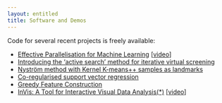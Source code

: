 ```yaml
---
layout: entitled
title: Software and Demos
---
```


Code for several recent projects is freely available:
 -   [Effective Parallelisation for Machine Learning](https://bitbucket.org/Michael_Kamp/radonmachine)  [[video](https://www.youtube.com/watch?v=IzaHpwf2FGY)]
 -   [Introducing the ‘active search’ method for iterative virtual screening](https://github.com/rmgarnett/active_virtual_screening)
 -   [Nyström method with Kernel K-means++ samples as landmarks](https://bitbucket.org/doglic/nystroem)
 -   [Co-regularised support vector regression](https://bitbucket.org/Michael_Kamp/cosvr)
 -   [Greedy Feature Construction](https://bitbucket.org/doglic/gfc)
 -   [InVis: A Tool for Interactive Visual Data Analysis(*)]({{site.url}}{{page.url}}InVis/) [[video](https://drive.google.com/file/d/1EYubxd6CxgXlmYsKJNii5ryPX8OWlMvj/view?usp=sharing)]
